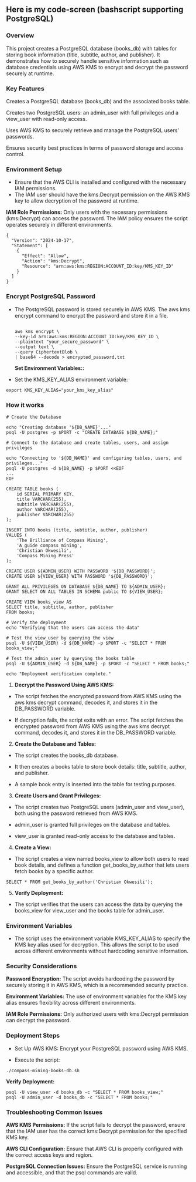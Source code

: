 ## Here is my code-screen (bashscript supporting PostgreSQL)

### Overview
This project creates a PostgreSQL database (books_db) with tables for storing book information (title, subtitle, author, and publisher). It demonstrates how to securely handle sensitive information such as database credentials using AWS KMS to encrypt and decrypt the password securely at runtime.

### Key Features
Creates a PostgreSQL database (books_db) and the associated books table.

Creates two PostgreSQL users: an admin_user with full privileges and a view_user with read-only access.

Uses AWS KMS to securely retrieve and manage the PostgreSQL users' passwords.

Ensures security best practices in terms of password storage and access control.


### Environment Setup
* Ensure that the AWS CLI is installed and configured with the necessary IAM permissions.
* The IAM user should have the kms:Decrypt permission on the AWS KMS key to allow decryption of the password at runtime.

**IAM Role Permissions:** Only users with the necessary permissions (kms:Decrypt) can access the password. The IAM policy ensures the script operates securely in different environments.

```
{
  "Version": "2024-10-17",
  "Statement": [
    {
      "Effect": "Allow",
      "Action": "kms:Decrypt",
      "Resource": "arn:aws:kms:REGION:ACCOUNT_ID:key/KMS_KEY_ID"
    }
  ]
}
```
### Encrypt PostgreSQL Password
* The PostgreSQL password is stored securely in AWS KMS. The aws kms encrypt command to encrypt the password and store it in a file.

  ```
  
  aws kms encrypt \
  --key-id arn:aws:kms:REGION:ACCOUNT_ID:key/KMS_KEY_ID \
  --plaintext "your_secure_password" \
  --output text \
  --query CiphertextBlob \
  | base64 --decode > encrypted_password.txt
  
  ```
  **Set Environment Variables::**

* Set the KMS_KEY_ALIAS environment variable:

```
export KMS_KEY_ALIAS="your_kms_key_alias"
```

### How it works

```
# Create the Database

echo "Creating database '${DB_NAME}'..."
psql -U postgres -p $PORT -c "CREATE DATABASE ${DB_NAME};"

# Connect to the database and create tables, users, and assign privileges

echo "Connecting to '${DB_NAME}' and configuring tables, users, and privileges..."
psql -U postgres -d ${DB_NAME} -p $PORT <<EOF
...
EOF

CREATE TABLE books (
    id SERIAL PRIMARY KEY,
    title VARCHAR(255),
    subtitle VARCHAR(255),
    author VARCHAR(255),
    publisher VARCHAR(255)
);

INSERT INTO books (title, subtitle, author, publisher)
VALUES (
    'The Brilliance of Compass Mining',
    'A guide compass mining',
    'Christian Okwesili',
    'Compass Mining Press'
);

CREATE USER ${ADMIN_USER} WITH PASSWORD '${DB_PASSWORD}';
CREATE USER ${VIEW_USER} WITH PASSWORD '${DB_PASSWORD}';

GRANT ALL PRIVILEGES ON DATABASE ${DB_NAME} TO ${ADMIN_USER};
GRANT SELECT ON ALL TABLES IN SCHEMA public TO ${VIEW_USER};

CREATE VIEW books_view AS
SELECT title, subtitle, author, publisher
FROM books;

# Verify the deployment
echo "Verifying that the users can access the data"

# Test the view_user by querying the view
psql -U ${VIEW_USER} -d ${DB_NAME} -p $PORT -c "SELECT * FROM books_view;"

# Test the admin_user by querying the books table
psql -U ${ADMIN_USER} -d ${DB_NAME} -p $PORT -c "SELECT * FROM books;"

echo "Deployment verification complete."

```

1. **Decrypt the Password Using AWS KMS:**


* The script fetches the encrypted password from AWS KMS using the aws kms decrypt command, decodes it, and stores it in the DB_PASSWORD variable.

* If decryption fails, the script exits with an error. The script fetches the encrypted password from AWS KMS using the aws kms decrypt command, decodes it, and stores it in the DB_PASSWORD variable.

2. **Create the Database and Tables:**


* The script creates the books_db database.

* It then creates a books table to store book details: title, subtitle, author, and publisher.

* A sample book entry is inserted into the table for testing purposes.


3. **Create Users and Grant Privileges:**

* The script creates two PostgreSQL users (admin_user and view_user), both using the password retrieved from AWS KMS.

* admin_user is granted full privileges on the database and tables.

* view_user is granted read-only access to the database and tables.


4. **Create a View:**


* The script creates a view named books_view to allow both users to read book details, and defines a function get_books_by_author that lets users fetch books by a specific author.

```
SELECT * FROM get_books_by_author('Christian Okwesili');

```

5. **Verify Deployment:**


* The script verifies that the users can access the data by querying the books_view for view_user and the books table for admin_user.


### Environment Variables 

* The script uses the environment variable KMS_KEY_ALIAS to specify the KMS key alias used for decryption. This allows the script to be used across different environments without hardcoding sensitive information.

### Security Considerations

**Password Encryption:** The script avoids hardcoding the password by securely storing it in AWS KMS, which is a recommended security practice.

**Environment Variables:** The use of environment variables for the KMS key alias ensures flexibility across different environments.

**IAM Role Permissions:** Only authorized users with kms:Decrypt permission can decrypt the password.


### Deployment Steps
* Set Up AWS KMS: Encrypt your PostgreSQL password using AWS KMS.

* Execute the script:
```
./compass-mining-books-db.sh
```
**Verify Deployment:**
```
psql -U view_user -d books_db -c "SELECT * FROM books_view;"
psql -U admin_user -d books_db -c "SELECT * FROM books;"
```


### Troubleshooting Common Issues
**AWS KMS Permissions:** If the script fails to decrypt the password, ensure that the IAM user has the correct kms:Decrypt permission for the specified KMS key.

**AWS CLI Configuration:** Ensure that AWS CLI is properly configured with the correct access keys and region.

**PostgreSQL Connection Issues:** Ensure the PostgreSQL service is running and accessible, and that the psql commands are valid.
